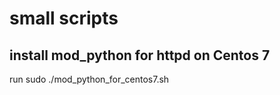 # small scripts
## install mod_python for httpd on Centos 7 
   run sudo ./mod_python_for_centos7.sh 
